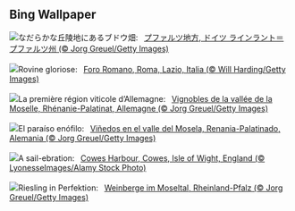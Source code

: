 ## Bing Wallpaper
![](https://www.bing.com/th?id=OHR.RhinelandVineyards_JA-JP6772337865_UHD.jpg&w=1000)なだらかな丘陵地にあるブドウ畑:&nbsp;&ensp;[プファルツ地方, ドイツ ラインラント＝プファルツ州 (© Jorg Greuel/Getty Images)](https://www.bing.com/th?id=OHR.RhinelandVineyards_JA-JP6772337865_UHD.jpg)
<br><br/>
![](https://www.bing.com/th?id=OHR.EstateRomana_IT-IT9963812100_UHD.jpg&w=1000)Rovine gloriose:&nbsp;&ensp;[Foro Romano, Roma, Lazio, Italia (© Will Harding/Getty Images)](https://www.bing.com/th?id=OHR.EstateRomana_IT-IT9963812100_UHD.jpg)
<br><br/>
![](https://www.bing.com/th?id=OHR.RhinelandVineyards_FR-FR9994594641_UHD.jpg&w=1000)La première région viticole d’Allemagne:&nbsp;&ensp;[Vignobles de la vallée de la Moselle, Rhénanie-Palatinat, Allemagne (© Jorg Greuel/Getty Images)](https://www.bing.com/th?id=OHR.RhinelandVineyards_FR-FR9994594641_UHD.jpg)
<br><br/>
![](https://www.bing.com/th?id=OHR.RhinelandVineyards_ES-ES2388609359_UHD.jpg&w=1000)El paraíso enófilo:&nbsp;&ensp;[Viñedos en el valle del Mosela, Renania-Palatinado, Alemania (© Jorg Greuel/Getty Images)](https://www.bing.com/th?id=OHR.RhinelandVineyards_ES-ES2388609359_UHD.jpg)
<br><br/>
![](https://www.bing.com/th?id=OHR.CowesWeek2024_EN-GB1203003767_UHD.jpg&w=1000)A sail-ebration:&nbsp;&ensp;[Cowes Harbour, Cowes, Isle of Wight, England (© LyonesseImages/Alamy Stock Photo)](https://www.bing.com/th?id=OHR.CowesWeek2024_EN-GB1203003767_UHD.jpg)
<br><br/>
![](https://www.bing.com/th?id=OHR.RhinelandVineyards_DE-DE4066969313_UHD.jpg&w=1000)Riesling in Perfektion:&nbsp;&ensp;[Weinberge im Moseltal, Rheinland-Pfalz (© Jorg Greuel/Getty Images)](https://www.bing.com/th?id=OHR.RhinelandVineyards_DE-DE4066969313_UHD.jpg)
<br><br/>
